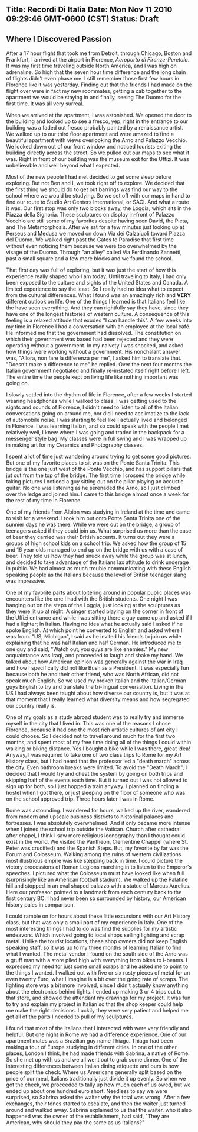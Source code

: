 Title: Recordi Di Italia
Date: Mon Nov 11 2010 09:29:46 GMT-0600 (CST)
Status: Draft
---

## Where I Discovered Passion

After a 17 hour flight that took me from Detroit, through Chicago, Boston and Frankfurt, I arrived at the airport in Florence, *Aeroporto di Firenze-Peretola*.  It was my first time traveling outside North America, and I was high on adrenaline.  So high that the seven hour time difference and the long chain of flights didn't even phase me.  I still remember those first few hours in Florence like it was yesterday.  Finding out that the friends I had made on the flight over were in fact my new roommates, getting a cab together to the apartment we would be staying in and finally, seeing The Duomo for the first time.  It was all very surreal.

When we arrived at the apartment, I was astonished.  We opened the door to the building and looked up to see a fresco, yep, right in the entrance to our building was a faded out fresco probably painted by a renaissance artist.  We walked up to our third floor apartment and were amazed to find a beautiful apartment with views overlooking the Arno and Palazzo Vecchio.  We looked down out of our front window and noticed tourists exiting the building directly across the street.  So we pulled out our maps to see what it was.  Right in front of our building was the museum exit for the Uffizi.  It was unbelievable and well beyond what I expected.

Most of the new people I had met decided to get some sleep before exploring.  But not Ben and I, we took right off to explore.  We decided that the first thing we should do to get out barrings was find our way to the school where we would be studying.  So we set off with our maps in hand to find our route to Studio Art Centers International, or SACI.  And what a route it was.  Our first stop was only two blocks away, the Loggia, which sits in the Piazza della Signoria.  These sculptures on display in-front of Palazzo Vecchio are still some of my favorites despite having seen David, the Pieta, and The Metamorphosis.  After we sat for a few minutes just looking up at Perseus and Medusa we moved on down Via dei Calzaiuoli toward Piazza del Duomo.  We walked right past the Gates to Paradise that first time without even noticing them because we were too overwhelmed by the visage of the Duomo.  Through "an alley" called Via Ferdinando Zannetti, past a small square and a few more blocks and we found the school.

That first day was full of exploring, but it was just the start of how this experience really shaped who I am today.  Until traveling to Italy, I had only been exposed to the culture and sights of the United States and Canada.  A limited experience to say the least.  So I really had no idea what to expect from the cultural differences.  What I found was an amazingly rich and **VERY** different outlook on life.  One of the things I learned is that Italians feel like the have seen everything.  And they can rightfully say they have, since they have one of the longest histories of western culture.  A consequence of this feeling is a relaxed attitude that exudes "I can handle this".  A few weeks into my time in Florence I had a conversation with an employee at the local café.  He informed me that the government had dissolved.  The constitution on which their government was based had been rejected and they were operating without a government.  In my naivety I was shocked, and asked how things were working without a government.  His nonchalant answer was, "Allora, non fare la differenza per me", I asked him to translate that.  "Doesn't make a difference to me" he replied.  Over the next four months the Italian government negotiated and finally re-instated itself right before I left.  The entire time the people kept on living life like nothing important was going on.

I slowly settled into the rhythm of life in Florence, after a few weeks I started wearing headphones while I walked to class.  I was getting used to the sights and sounds of Florence, I didn't need to listen to all of the Italian conversations going on around me, nor did I need to acclimatize to the lack of automobile noise.  I was starting to feel like I actually lived and belonged in Florence.  I was learning Italian, and so could speak with the people I met relatively well, I knew where I was going and traded in the backpack for a messenger style bag.  My classes were in full swing and I was wrapped up in making art for my Ceramics and Photography classes.

I spent a lot of time just wandering around trying to get some good pictures.  But one of my favorite places to sit was on the Ponte Santa Trinita.  This bridge is the one just west of the Ponte Vecchio, and has support pillars that jut out from the top of the bridge.  The first time I crossed the bridge while taking pictures I noticed a guy sitting out on the pillar playing an acoustic guitar.  No one was listening as he serenaded the Arno, so I just climbed over the ledge and joined him.  I came to this bridge almost once a week for the rest of my time in Florence.

One of my friends from Albion was studying in Ireland at the time and came to visit for a weekend.  I took him out onto Ponte Santa Trinita one of the sunnier days he was there.  While we were out on the bridge, a group of teenagers asked if they could join us.  What surprised us more than the case of beer they carried was their British accents.  It turns out they were a groups of high school kids on a school trip.  We asked how the group of 15 and 16 year olds managed to end up on the bridge with us with a case of beer.  They told us how they had snuck away while the group was at lunch, and decided to take advantage of the Italians lax attitude to drink underage in public.  We had almost as much trouble communicating with these English speaking people as the Italians because the level of British teenager slang was impressive.

One of my favorite parts about loitering around in popular public places was encounters like the one I had with the British students.  One night I was hanging out on the steps of the Loggia, just looking at the sculptures as they were lit up at night.  A singer started playing on the corner in front of the Uffizi entrance and while I was sitting there a guy came up and asked if I had a lighter; In Italian.  Having no idea what he actually said I asked if he spoke English.  At which point he converted to English and asked where I was from.  "US, Michigan", I said as he invited his friends to join us while explaining that he was half Italian and half German.  He introduced me to one guy and said, "Watch out, you guys are like enemies."  My new acquaintance was Iraqi, and proceeded to laugh and shake my hand.  We talked about how American opinion was generally against the war in Iraq and how I specifically did not like Bush as a President.  It was especially fun because both he and their other friend, who was North African, did not speak much English.  So we used my broken Italian and the Italian/German guys English to try and translate the tri-lingual conversation.  Living in the US I had always been taught about how diverse our country is, but it was at that moment that I really learned what diversity means and how segregated our country really is.

One of my goals as a study abroad student was to really try and immerse myself in the city that I lived in.  This was one of the reasons I chose Florence, because it had one the most rich artistic cultures of ant city I could choose.  So I decided not to travel around much for the first two months, and spent most of my free time doing all of the things I could within walking or biking distance.  Yes I bought a bike while I was there, great idea!  Anyway, I was required to take one of two class trips to Rome for my Art History class, but I had heard that the professor led a "death march" across the city.  Even bathroom breaks were limited.  To avoid the "Death March", I decided that I would try and cheat the system by going on both trips and skipping half of the events each time.  But it turned out I was not allowed to sign up for both, so I just hopped a train anyway.  I planned on finding a hostel when I got there, or just sleeping on the floor of someone who was on the school approved trip.  Three hours later I was in Rome.

Rome was astounding.  I wandered for hours, walked up the river, wandered from modern and upscale business districts to historical palaces and fortresses.  I was absolutely overwhelmed.  And it only became more intense when I joined the school trip outside the Vatican.  Church after cathedral after chapel, I think I saw more religious iconography than I thought could exist in the world.  We visited the Pantheon, Clementine Chappel (where St. Peter was crucified) and the Spanish Steps.  But, my favorite by far was the Forum and Colosseum.  Walking among the ruins of western civilizations most illustrious empire was like stepping back in time.  I could picture the victory processions of Roman Legions marching in to listen to the Emperor's speeches.  I pictured what the Colosseum must have looked like when full (surprisingly like an American football stadium).  We walked up the Palatine hill and stopped in an oval shaped palazzo with a statue of Marcus Aurelius.  Here our professor pointed to a landmark from each century back to the first century BC.  I had never been so surrounded by history, our American history pales in comparison.

I could ramble on for hours about these little excursions with our Art History class, but that was only a small part of my experience in Italy.  One of the most interesting things I had to do was find the supplies for my artistic endeavors.  Which involved going to local shops selling lighting and scrap metal.  Unlike the tourist locations, these shop owners did not keep English speaking staff, so it was up to my three months of learning Italian to find what I wanted.  The metal vendor I found on the south side of the Arno was a gruff man with a store piled high with everything from bikes to i-beams.  I expressed my need for just some small scraps and he asked me to point to the things I wanted.  I walked out with five or six rusty pieces of metal for an even twenty Euro, what I imagine is a bit over the going rate of scraps.  The lighting store was a bit more involved, since I didn't actually know anything about the electronics behind lights.  I ended up making 3 or 4 trips out to that store, and showed the attendant my drawings for my project.  It was fun to try and explain my project in Italian so that the shop keeper could help me make the right decisions.  Luckily they were very patient and helped me get all of the parts I needed to pull of my sculptures.

I found that most of the Italians that I interacted with were very friendly and helpful.  But one night in Rome we had a difference experience.  One of our apartment mates was a Brazilian guy name Thiago.  Thiago had been making a tour of Europe studying in different cities.  In one of the other places, London I think, he had made friends with Sabrina, a native of Rome.  So she met up with us and we all went out to grab some dinner.  One of the interesting differences between Italian dining etiquette and ours is how people split the check.  Where us Americans generally split based on the price of our meal, Italians traditionally just divide it up evenly.  So when we got the check, we proceeded to tally up how much each of us owed, but we ended up about one hundred euro short.  Needless to say we were surprised, so Sabrina asked the waiter why the total was wrong.  After a few exchanges, their tones started to escalate, and then the waiter just turned around and walked away.  Sabrina explained to us that the waiter, who it also happened was the owner of the establishment, had said, "They are American, why should they pay the same as us Italians?"  






